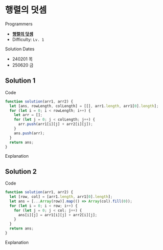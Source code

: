 # 행렬의 덧셈

Programmers

- **[행렬의 덧셈](https://school.programmers.co.kr/learn/courses/30/lessons/12950)**
- Difficulty: `Lv. 1`

Solution Dates

- 240201 목
- 250620 금

## Solution 1

Code

```javascript
function solution(arr1, arr2) {
  let [ans, rowLength, colLength] = [[], arr1.length, arr1[0].length];
  for (let i = 0; i < rowLength; i++) {
    let arr = [];
    for (let j = 0; j < colLength; j++) {
      arr.push(arr1[i][j] + arr2[i][j]);
    }
    ans.push(arr);
  }
  return ans;
}
```

Explanation

## Solution 2

Code

```javascript
function solution(arr1, arr2) {
  let [row, col] = [arr1.length, arr1[0].length];
  let ans = [...Array(row)].map(() => Array(col).fill(0));
  for (let i = 0; i < row; i++) {
    for (let j = 0; j < col; j++) {
      ans[i][j] = arr1[i][j] + arr2[i][j];
    }
  }
  return ans;
}
```

Explanation
